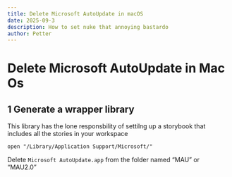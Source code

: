 ```yaml
---
title: Delete Microsoft AutoUpdate in macOS
date: 2025-09-3
description: How to set nuke that annoying bastardo
author: Petter
---
```

# Delete Microsoft AutoUpdate in Mac Os

## 1 Generate a wrapper library
This library has the lone responsbility of settilng up a storybook that includes all the stories in your workspace
```shell
open "/Library/Application Support/Microsoft/"
```
Delete `Microsoft AutoUpdate.app` from the folder named “MAU” or “MAU2.0”

